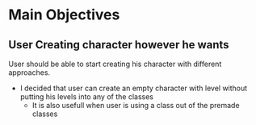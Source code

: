 # Main Objectives

## User Creating character however he wants
User should be able to start creating his character with different approaches.
- I decided that user can create an empty character with level without putting his levels into any of the classes
  - It is also usefull when user is using a class out of the premade classes